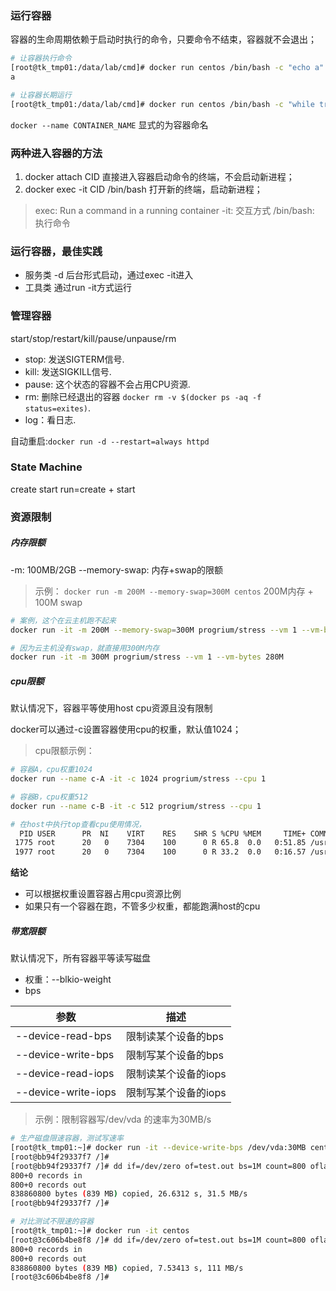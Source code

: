 
### 运行容器
容器的生命周期依赖于启动时执行的命令，只要命令不结束，容器就不会退出；

```bash
# 让容器执行命令
[root@tk_tmp01:/data/lab/cmd]# docker run centos /bin/bash -c "echo a"
a

# 让容器长期运行
[root@tk_tmp01:/data/lab/cmd]# docker run centos /bin/bash -c "while true; do echo a ; sleep 1; done"

```

`docker --name CONTAINER_NAME` 显式的为容器命名

### 两种进入容器的方法
1. docker attach CID
    直接进入容器启动命令的终端，不会启动新进程；
2. docker exec -it CID /bin/bash
    打开新的终端，启动新进程；



> exec: Run a command in a running container
-it: 交互方式
/bin/bash: 执行命令

### 运行容器，最佳实践
* 服务类
    -d 后台形式启动，通过exec -it进入
* 工具类
    通过run -it方式运行


### 管理容器
start/stop/restart/kill/pause/unpause/rm

- stop: 发送SIGTERM信号. 
- kill: 发送SIGKILL信号. 
- pause: 这个状态的容器不会占用CPU资源. 
- rm: 删除已经退出的容器 `docker rm -v $(docker ps -aq -f status=exites)`. 
- log：看日志. 

自动重启:`docker run -d --restart=always httpd`

### State Machine
create
start
run=create + start


### 资源限制

##### 内存限额
-m: 100MB/2GB
--memory-swap: 内存+swap的限额

> 示例：
`docker run -m 200M --memory-swap=300M centos`
200M内存 + 100M swap

```bash
# 案例，这个在云主机跑不起来
docker run -it -m 200M --memory-swap=300M progrium/stress --vm 1 --vm-bytes 280M

# 因为云主机没有swap，就直接用300M内存
docker run -it -m 300M progrium/stress --vm 1 --vm-bytes 280M

```

##### cpu限额
默认情况下，容器平等使用host cpu资源且没有限制

docker可以通过-c设置容器使用cpu的权重，默认值1024；

> cpu限额示例：

```bash
# 容器A，cpu权重1024
docker run --name c-A -it -c 1024 progrium/stress --cpu 1

# 容器B，cpu权重512
docker run --name c-B -it -c 512 progrium/stress --cpu 1

# 在host中执行top查看cpu使用情况，
  PID USER      PR  NI    VIRT    RES    SHR S %CPU %MEM     TIME+ COMMAND
 1775 root      20   0    7304    100      0 R 65.8  0.0   0:51.85 /usr/bin/stress --verbose --cpu 1
 1977 root      20   0    7304    100      0 R 33.2  0.0   0:16.57 /usr/bin/stress --verbose --cpu 1

```

**结论**
* 可以根据权重设置容器占用cpu资源比例
* 如果只有一个容器在跑，不管多少权重，都能跑满host的cpu

##### 带宽限额
默认情况下，所有容器平等读写磁盘

* 权重：--blkio-weight
* bps

| 参数               | 描述              |
| ---                | ---              |
| --device-read-bps  | 限制读某个设备的bps |
| --device-write-bps | 限制写某个设备的bps |
| --device-read-iops   | 限制读某个设备的iops |
| --device-write-iops  | 限制写某个设备的iops |

> 示例：限制容器写/dev/vda 的速率为30MB/s

```bash
# 生产磁盘限速容器，测试写速率
[root@tk_tmp01:~]# docker run -it --device-write-bps /dev/vda:30MB centos
[root@bb94f29337f7 /]#
[root@bb94f29337f7 /]# dd if=/dev/zero of=test.out bs=1M count=800 oflag=direct
800+0 records in
800+0 records out
838860800 bytes (839 MB) copied, 26.6312 s, 31.5 MB/s
[root@bb94f29337f7 /]#

# 对比测试不限速的容器
[root@tk_tmp01:~]# docker run -it centos
[root@3c606b4be8f8 /]# dd if=/dev/zero of=test.out bs=1M count=800 oflag=direct
800+0 records in
800+0 records out
838860800 bytes (839 MB) copied, 7.53413 s, 111 MB/s
[root@3c606b4be8f8 /]#

```












